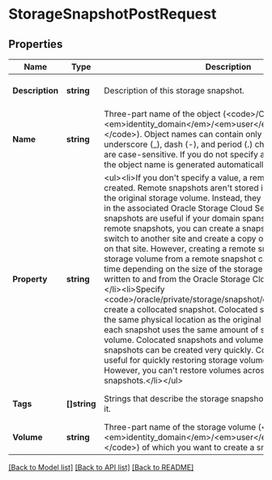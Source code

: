 # StorageSnapshotPostRequest

## Properties
Name | Type | Description | Notes
------------ | ------------- | ------------- | -------------
**Description** | **string** | Description of this storage snapshot. | [optional] [default to null]
**Name** | **string** | Three-part name of the object (&lt;code&gt;/Compute-&lt;em&gt;identity_domain&lt;/em&gt;/&lt;em&gt;user&lt;/em&gt;/&lt;em&gt;object&lt;/em&gt;&lt;/code&gt;). Object names can contain only alphanumeric, underscore (_), dash (-), and period (.) characters. Object names are case-sensitive. If you do not specify a name for this object, the object name is generated automatically. | [optional] [default to null]
**Property** | **string** | &lt;ul&gt;&lt;li&gt;If you don&#39;t specify a value, a remote snapshot is created. Remote snapshots aren&#39;t stored in the same location as the original storage volume. Instead, they are reduced and stored in the associated Oracle Storage Cloud Service instance. Remote snapshots are useful if your domain spans multiple sites. With remote snapshots, you can create a snapshot in one site, then switch to another site and create a copy of the storage volume on that site. However, creating a remote snapshot and restoring a storage volume from a remote snapshot can take quite a long time depending on the size of the storage volume, as data is written to and from the Oracle Storage Cloud Service instance.&lt;/li&gt;&lt;li&gt;Specify &lt;code&gt;/oracle/private/storage/snapshot/collocated&lt;/code&gt; to create a collocated snapshot. Colocated snapshots are stored in the same physical location as the original storage volume and each snapshot uses the same amount of storage as the original volume. Colocated snapshots and volumes from colocated snapshots can be created very quickly. Colocated snapshots are useful for quickly restoring storage volumes within a site. However, you can&#39;t restore volumes across sites using colocated snapshots.&lt;/li&gt;&lt;/ul&gt; | [optional] [default to null]
**Tags** | **[]string** | Strings that describe the storage snapshot and help you identify it. | [optional] [default to null]
**Volume** | **string** | Three-part name of the storage volume (&lt;code&gt;/Compute-&lt;em&gt;identity_domain&lt;/em&gt;/&lt;em&gt;user&lt;/em&gt;/&lt;em&gt;object&lt;/em&gt;&lt;/code&gt;) of which you want to create a snapshot. | [default to null]

[[Back to Model list]](../README.md#documentation-for-models) [[Back to API list]](../README.md#documentation-for-api-endpoints) [[Back to README]](../README.md)


